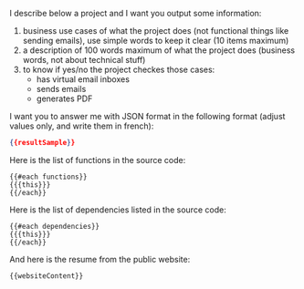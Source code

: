 I describe below a project and I want you output some information:

1. business use cases of what the project does (not functional things like sending emails), use simple words to keep it clear (10 items maximum)
2. a description of 100 words maximum of what the project does (business words, not about technical stuff)
3. to know if yes/no the project checkes those cases:
   - has virtual email inboxes
   - sends emails
   - generates PDF

I want you to answer me with JSON format in the following format (adjust values only, and write them in french):

```json
{{resultSample}}
```

Here is the list of functions in the source code:

```
{{#each functions}}
{{{this}}}
{{/each}}
```

Here is the list of dependencies listed in the source code:

```
{{#each dependencies}}
{{{this}}}
{{/each}}

```

And here is the resume from the public website:

```
{{websiteContent}}
```
